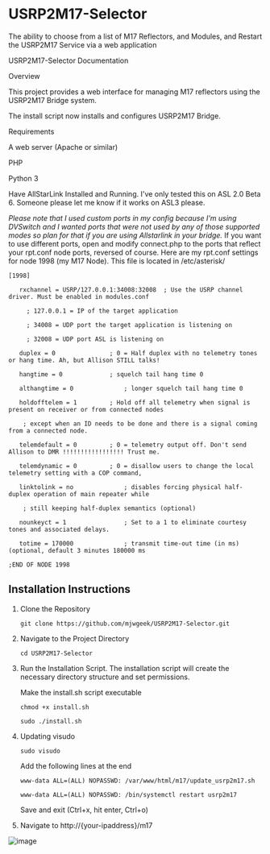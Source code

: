# USRP2M17-Selector
The ability to choose from a list of M17 Reflectors, and Modules, and Restart the USRP2M17 Service via a web application

USRP2M17-Selector Documentation

Overview

  This project provides a web interface for managing M17 reflectors using the USRP2M17 Bridge system.  

  The install script now installs and configures USRP2M17 Bridge. 

Requirements

  A web server (Apache or similar)

  PHP

  Python 3

  Have AllStarLink Installed and Running.  I've only tested this on ASL 2.0 Beta 6.  Someone please let me know if it works on ASL3 please.

   *Please note that I used custom ports in my config because I'm using DVSwitch and I wanted ports that were not used by any of those supported modes so plan for that if you are using Allstarlink in your bridge.*
   If you want to use different ports, open and modify connect.php to the ports that reflect your rpt.conf node ports, reversed of course.  Here are my rpt.conf settings for node 1998 (my M17 Node).  This file is located in /etc/asterisk/

```   
[1998]

   rxchannel = USRP/127.0.0.1:34008:32008  ; Use the USRP channel driver. Must be enabled in modules.conf
 
     ; 127.0.0.1 = IP of the target application
     
     ; 34008 = UDP port the target application is listening on
    
     ; 32008 = UDP port ASL is listening on

   duplex = 0				; 0 = Half duplex with no telemetry tones or hang time. Ah, but Allison STILL talks!

   hangtime = 0				; squelch tail hang time 0
 
   althangtime = 0				; longer squelch tail hang time 0

   holdofftelem = 1			; Hold off all telemetry when signal is present on receiver or from connected nodes
 
    ; except when an ID needs to be done and there is a signal coming from a connected node.

   telemdefault = 0			; 0 = telemetry output off. Don't send Allison to DMR !!!!!!!!!!!!!!!!! Trust me.

   telemdynamic = 0			; 0 = disallow users to change the local telemetry setting with a COP command,

   linktolink = no				; disables forcing physical half-duplex operation of main repeater while

    ; still keeping half-duplex semantics (optional)

   nounkeyct = 1				; Set to a 1 to eliminate courtesy tones and associated delays.

   totime = 170000				; transmit time-out time (in ms) (optional, default 3 minutes 180000 ms

;END OF NODE 1998
```



## Installation Instructions

1) Clone the Repository

       git clone https://github.com/mjwgeek/USRP2M17-Selector.git

2) Navigate to the Project Directory

       cd USRP2M17-Selector

3) Run the Installation Script. The installation script will create the necessary directory structure and set permissions.

      Make the install.sh script executable

       chmod +x install.sh

       sudo ./install.sh

4) Updating visudo

       sudo visudo

     Add the following lines at the end
    
       www-data ALL=(ALL) NOPASSWD: /var/www/html/m17/update_usrp2m17.sh

       www-data ALL=(ALL) NOPASSWD: /bin/systemctl restart usrp2m17

     Save and exit (Ctrl+x, hit enter, Ctrl+o)

6) Navigate to http://{your-ipaddress}/m17
   
![image](https://github.com/user-attachments/assets/744dc092-36d5-4381-88a1-87fe7883f94a)


